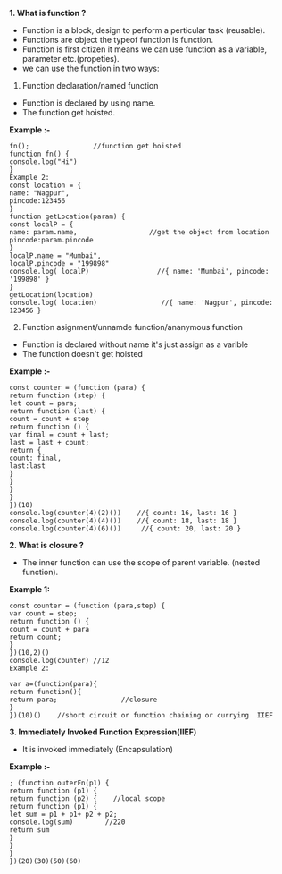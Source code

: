 **1. What is function ?**
- Function is a block, design to perform a perticular task (reusable).
- Functions are object the typeof function is function.
- Function is first citizen it means we can use function as a variable, parameter etc.(propeties).
- we can use the function in two ways:

1. Function declaration/named function   
- Function is declared by using name.
- The function get hoisted.

**Example :-**
```````
fn();                //function get hoisted
function fn() {
console.log("Hi")
}
Example 2:
const location = {
name: "Nagpur",
pincode:123456
}
function getLocation(param) {
const localP = {
name: param.name,                  //get the object from location
pincode:param.pincode
}
localP.name = "Mumbai",
localP.pincode = "199898"
console.log( localP)                 //{ name: 'Mumbai', pincode: '199898' }
}
getLocation(location)
console.log( location)                //{ name: 'Nagpur', pincode: 123456 }
````````

2. Function asignment/unnamde function/ananymous function 
- Function is declared without name it's just assign as a varible
- The function doesn't get hoisted

**Example :-**
``````````
const counter = (function (para) {
return function (step) {
let count = para;
return function (last) {
count = count + step
return function () {
var final = count + last;
last = last + count;
return {
count: final,
last:last
}
}
}
}
})(10)
console.log(counter(4)(2)())    //{ count: 16, last: 16 }
console.log(counter(4)(4)())    //{ count: 18, last: 18 }
console.log(counter(4)(6)())     //{ count: 20, last: 20 }
```````````
**2. What is closure ?**
- The inner function can use the scope of parent variable. (nested function).

**Example 1:**
`````````````
const counter = (function (para,step) {
var count = step;
return function () {
count = count + para
return count;
}
})(10,2)()
console.log(counter) //12
Example 2:

var a=(function(para){
return function(){
return para;                //closure
}
})(10)()    //short circuit or function chaining or currying  IIEF
`````````````

**3. Immediately Invoked Function Expression(IIEF)**

- It is invoked immediately (Encapsulation)

**Example :-**
``````````````
; (function outerFn(p1) {
return function (p1) {
return function (p2) {    //local scope
return function (p1) {
let sum = p1 + p1+ p2 + p2;
console.log(sum)        //220
return sum
}
}
}
})(20)(30)(50)(60)
`````````````````


